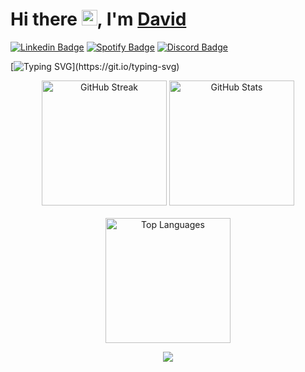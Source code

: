 <div>
   <h1>Hi there <img src="https://media.giphy.com/media/hvRJCLFzcasrR4ia7z/giphy.gif" width="25px">, I'm <a href="https://github.com/gdcho">David</a> </h1>
</div>

[![Linkedin Badge](https://img.shields.io/badge/-LinkedIn-0e76a8?style=flat-square&logo=Linkedin&logoColor=white)](https://linkedin.com/in/gdcho)
[![Spotify Badge](https://img.shields.io/badge/-Spotify-green?style=flat-square&logo=Spotify&logoColor=white&color=1db954)](https://open.spotify.com/user/22wp3udkqoekawynox5ztcphi?si=c9a3f6c28b024040)
[![Discord Badge](https://img.shields.io/badge/-Discord-7289DA?style=flat-square&logo=Discord&logoColor=white)](https://discord.gg/users/401554120370028555)

[![Typing SVG](https://readme-typing-svg.herokuapp.com?font=Roboto&weight=500&duration=4997&pause=500&color=61DAFB&background=14FF6400&width=433&height=70&lines=I+am+a+CST+Student+at+BCIT%2C+;a+UWaterloo+graduate%2C;and+an+aspiring+software+developer.)](https://git.io/typing-svg)

<p align="center">
  <div align="center">
    <img height="200" src="https://github-readme-streak-stats.herokuapp.com?user=gdcho&theme=react&hide_border=true" alt="GitHub Streak" />
    <img height="200" src="https://github-readme-stats.vercel.app/api?username=gdcho&show_icons=true&theme=react&hide_border=true" alt="GitHub Stats" />
  </div>
  <br>
  <div align="center">
    <img height="200" src="https://github-readme-stats.vercel.app/api/top-langs/?username=gdcho&layout=compact&theme=react&hide_border=true&langs_count=6" alt="Top Languages" />
  </div>
</p>

<p align="center">
  <img src="https://capsule-render.vercel.app/api?type=waving&color=gradient&height=60&section=footer"/>
</p>
